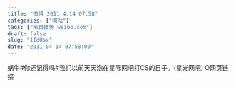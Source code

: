 ```yaml
---
title: "微博 2011.4.14 07:58"
categories: ["嘀咕"]
tags: ["来自微博 weibo.com"]
draft: false
slug: "1IdUsx"
date: "2011-04-14 07:58:00"
---
```


<p>蜗牛#你还记得吗#我们以前天天泡在星际网吧打CS的日子。(星光网吧) O网页链接 ​​​​</p>
